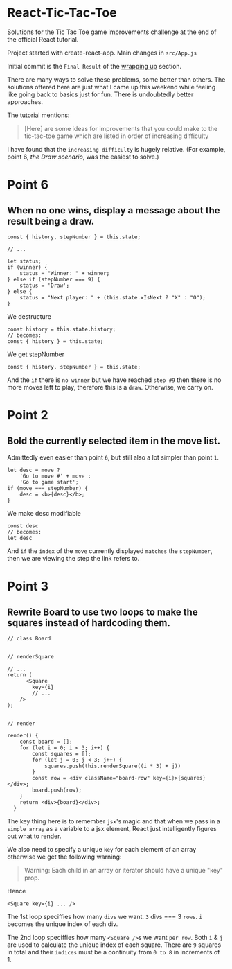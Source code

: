 # React-Tic-Tac-Toe
Solutions for the Tic Tac Toe game improvements challenge at the end of the official React tutorial.

Project started with create-react-app. Main changes in `src/App.js`

Initial commit is the `Final Result` of the [wrapping up](https://reactjs.org/tutorial/tutorial.html#wrapping-up) section.

There are many ways to solve these problems, some better than others. The solutions offered here are just what I came up this weekend while feeling like going back to basics just for fun. There is undoubtedly better approaches.

The tutorial mentions:
> [Here] are some ideas for improvements that you could make to the tic-tac-toe game which are listed in order of increasing difficulty

I have found that the `increasing difficulty` is hugely relative.
(For example, point 6, _the Draw scenario_, was the easiest to solve.)

# Point 6
## When no one wins, display a message about the result being a draw.

```
const { history, stepNumber } = this.state;

// ...

let status;
if (winner) {
    status = "Winner: " + winner;
} else if (stepNumber === 9) {
    status = 'Draw';
} else {
    status = "Next player: " + (this.state.xIsNext ? "X" : "O");
}
```
We destructure
```
const history = this.state.history;
// becomes:
const { history } = this.state;
```
We get stepNumber
```
const { history, stepNumber } = this.state;
```
And the `if` there is `no winner` but we have reached `step #9` then there is no more moves left to play, therefore this is a `draw`.
Otherwise, we carry on.

# Point 2
## Bold the currently selected item in the move list.
Admittedly even easier than point `6`, but still also a lot simpler than point `1`.

```
let desc = move ?
    'Go to move #' + move :
    'Go to game start';
if (move === stepNumber) {
    desc = <b>{desc}</b>;
}
```
We make desc modifiable
```
const desc
// becomes:
let desc
```
And `if` the `index` of the `move` currently displayed `matches` the `stepNumber`, then we are viewing the step the link refers to.

# Point 3
## Rewrite Board to use two loops to make the squares instead of hardcoding them.
```
// class Board


// renderSquare

// ...
return (
      <Square
        key={i}
        // ...
    />
);


// render

render() {
    const board = [];
    for (let i = 0; i < 3; i++) {
        const squares = [];
        for (let j = 0; j < 3; j++) {
            squares.push(this.renderSquare((i * 3) + j))
        }
        const row = <div className="board-row" key={i}>{squares}</div>;
        board.push(row);
    }
    return <div>{board}</div>;
  }
```

The key thing here is to remember `jsx`'s magic and that when we pass in a `simple array` as a variable to a jsx element, React just intelligently figures out what to render.

We also need to specify a unique `key` for each element of an array otherwise we get the following warning:
> Warning: Each child in an array or iterator should have a unique "key" prop.

Hence
```
<Square key={i} ... />
```

The 1st loop speciffies how many `divs` we want. `3` divs === 3 `rows`. `i` becomes the unique index of each div.

The 2nd loop speciffies how many `<Square />`s we want `per row`. Both `i` & `j` are used to calculate the unique index of each square.
There are `9` squares in total and their `indices` must be a continuity from `0 to 8` in increments of 1.
